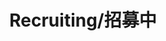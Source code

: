 ---
layout: page
title: Recruiting/招募中
description: Master Student<br />硕士研究生<br />&nbsp;
img: /assets/img/icon6.png
email: test
bio: >
    An Ionian of deep resolve, Yasuo is an agile swordsman who wields the air itself against his enemies. As a proud young man, he was falsely accused of murdering his master—unable to prove his innocence, he was forced to slay his own brother in self defense. Even after his master's true killer was revealed, Yasuo still could not forgive himself for all he had done, and now wanders his homeland with only the wind to guide his blade.
importance: 6
category: staff
---